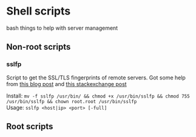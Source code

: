 # Shell scripts
bash things to help with server management

## Non-root scripts
### sslfp
Script to get the SSL/TLS fingerprints of remote servers. Got some help from [this blog post](https://mikaela.info/english/2015/02/24/znc160-ssl.html) and [this stackexchange post](https://unix.stackexchange.com/questions/126908/get-ssh-server-key-fingerprint)

Install: `mv -f sslfp /usr/bin/ && chmod +x /usr/bin/sslfp && chmod 755 /usr/bin/sslfp && chown root.root /usr/bin/sslfp`  
Usage: `sslfp <host|ip> <port> [-full]`  

## Root scripts
